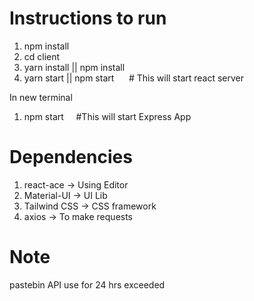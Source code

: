 # Instructions to run

1. npm install
2. cd client
3. yarn install || npm install
4. yarn start || npm start &nbsp;&nbsp;&nbsp;&nbsp; # This will start react server

In new terminal

1. npm start &nbsp;&nbsp;&nbsp; #This will start Express App

# Dependencies

1. react-ace -> Using Editor
2. Material-UI -> UI Lib
3. Tailwind CSS -> CSS framework
4. axios -> To make requests

# Note

pastebin API use for 24 hrs exceeded
